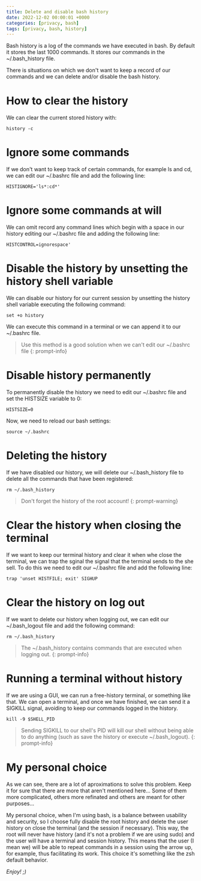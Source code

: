 ```yaml
---
title: Delete and disable bash history
date: 2022-12-02 00:00:01 +0000
categories: [privacy, bash]
tags: [privacy, bash, history]
---
```


Bash history is a log of the commands we have executed in bash.
By default it stores the last 1000 commands.
It stores our commands in the ~/.bash_history file.

There is situations on which we don't want to keep a record of our commands and we can delete and/or disable the bash history.

# How to clear the history 

We can clear the current stored history with:

```shell
history -c
```

# Ignore some commands

If we don't want to keep track of certain commands, for example ls and cd, we can edit our ~/.bashrc file and add the following line:

```shell
HISTIGNORE='ls*:cd*'
```

# Ignore some commands at will

We can omit record any command lines which begin with a space in our history editing our ~/.bashrc file and adding the following line:

```
HISTCONTROL=ignorespace'
```

# Disable the history by unsetting the history shell variable

We can disable our history for our current session by unsetting the history shell variable executing the following command:

```shell
set +o history
```

We can execute this command in a terminal or we can append it to our ~/.bashrc file.

> Use this method is a good solution when we can't edit our ~/.bashrc file
{: prompt-info}

# Disable history permanently

To permanently disable the history we need to edit our ~/.bashrc file and set the HISTSIZE variable to 0:

```shell
HISTSIZE=0
```

Now, we need to reload our bash settings:

```shell
source ~/.bashrc
```

# Deleting the history

If we have disabled our history, we will delete our ~/.bash_history file to delete all the commands that have been registered:

```shell
rm ~/.bash_history
```

> Don't forget the history of the root account!
{: prompt-warning}

# Clear the history when closing the terminal

If we want to keep our terminal history and clear it when whe close the terminal, we can trap the sginal the signal that the terminal sends to the she sell.
To do this we need to edit our ~/.bashrc file and add the following line:

```shell
trap 'unset HISTFILE; exit' SIGHUP
```

# Clear the history on log out

If we want to delete our history when logging out, we can edit our ~/.bash_logout file and add the following command:

```shell
rm ~/.bash_history
```
> The ~/.bash_history contains commands that are executed when logging out.
{: prompt-info}

# Running a terminal without history

If we are using a GUI, we can run a free-history terminal, or something like that.
We can open a terminal, and once we have finished, we can send it a SIGKILL signal, avoiding to keep our commands logged in the history.

```shell
kill -9 $SHELL_PID
```

> Sending SIGKILL to our shell's PID will kill our shell without being able to do anything (such as save the history or execute ~/.bash_logout).
{: prompt-info}

# My personal choice

As we can see, there are a lot of aproximations to solve this problem.
Keep it for sure that there are more that aren't mentioned here... 
Some of them more complicated, others more refinated and others are meant for other purposes...

My personal choice, when I'm using bash, is a balance between usability and security, so I choose fully disable the root history and delete the user history on close the terminal (and the session if necessary).
This way, the root will never have history (and it's not a problem if we are using sudo) and the user will have a terminal and session history.
This means that the user (I mean we) will be able to repeat commands in a session using the arrow up, for example, thus facilitating its work.
This choice it's something like the zsh default behavior.

_Enjoy! ;)_
